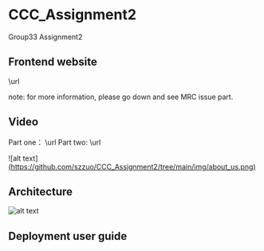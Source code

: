 # CCC_Assignment2
Group33 Assignment2

## Frontend website

\url
 
 note: for more information, please go down and see MRC issue part.

## Video
Part one： \url
Part two:  \url

![alt text][(https://github.com/szzuo/CCC_Assignment2/tree/main/img/about_us.png)](https://github.com/szzuo/CCC_Assignment2/blob/main/img/about_us.png)


## Architecture
![alt text](https://github.com/szzuo/CCC_Assignment2/tree/main/img/about_us.png)

## Deployment user guide



